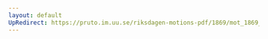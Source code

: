 ```yaml
---
layout: default
UpRedirect: https://pruto.im.uu.se/riksdagen-motions-pdf/1869/mot_1869__ak__90/mot_1869__ak__90-001.pdf
---
```

